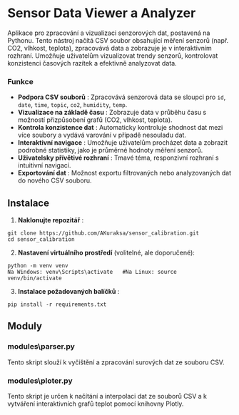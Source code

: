 # Sensor Data Viewer a Analyzer

Aplikace pro zpracování a vizualizaci senzorových dat, postavená na Pythonu. Tento nástroj načítá CSV soubor obsahující měření senzorů (např. CO2, vlhkost, teplota), zpracovává data a zobrazuje je v interaktivním rozhraní. Umožňuje uživatelům vizualizovat trendy senzorů, kontrolovat konzistenci časových razítek a efektivně analyzovat data.

### Funkce

* **Podpora CSV souborů** : Zpracovává senzorová data se sloupci pro `id`, `date`, `time`, `topic`, `co2`, `humidity`, `temp`.
* **Vizualizace na základě času** : Zobrazuje data v průběhu času s možností přizpůsobení grafů (CO2, vlhkost, teplota).
* **Kontrola konzistence dat** : Automaticky kontroluje shodnost dat mezi více soubory a vydává varování v případě nesouladu dat.
* **Interaktivní navigace** : Umožňuje uživatelům procházet data a zobrazit podrobné statistiky, jako je průměrné hodnoty měření senzorů.
* **Uživatelsky přívětivé rozhraní** : Tmavé téma, responzivní rozhraní s intuitivní navigací.
* **Exportování dat** : Možnost exportu filtrovaných nebo analyzovaných dat do nového CSV souboru.

## Instalace

1. **Naklonujte repozitář** :

```
git clone https://github.com/AKuraksa/sensor_calibration.git
cd sensor_calibration
```

2. **Nastavení virtuálního prostředí** (volitelné, ale doporučené):

```
python -m venv venv
Na Windows: venv\Scripts\activate   #Na Linux: source venv/bin/activate
```

3. **Instalace požadovaných balíčků** :

```
pip install -r requirements.txt
```

## Moduly

### modules\parser.py

Tento skript slouží k vyčištění a zpracování surových dat ze souboru CSV.

### modules\ploter.py

Tento skript je určen k načítání a interpolaci dat ze souborů CSV a k vytváření interaktivních grafů teplot pomocí knihovny Plotly.
